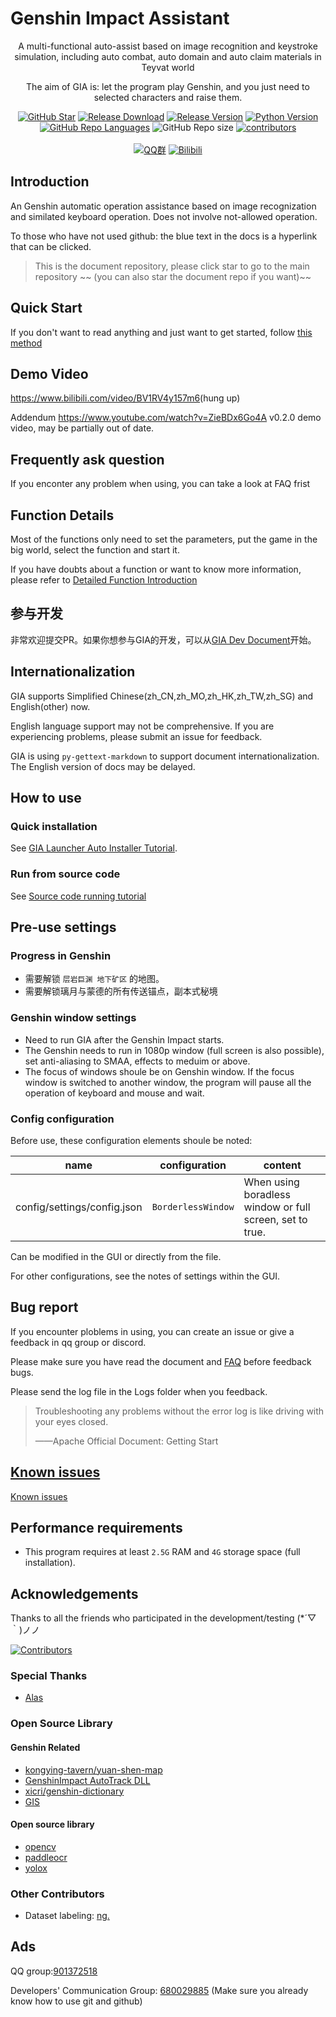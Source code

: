 # Genshin Impact Assistant

<div align="center">

A multi-functional auto-assist based on image recognition and keystroke simulation, including auto combat, auto domain and auto claim materials in Teyvat world

The aim of GIA is: let the program play Genshin, and you just need to selected characters and raise them.

[![GitHub Star](https://img.shields.io/github/stars/infstellar/genshin_impact_assistant?style=flat-square)](https://github.com/infstellar/genshin_impact_assistant/stargazers)
[![Release Download](https://img.shields.io/github/downloads/infstellar/genshin_impact_assistant/total?style=flat-square)](https://github.com/infstellar/genshin_impact_assistant/releases/download/v0.3.0/GIA.Launcher.v0.3.0.7z)
[![Release Version](https://img.shields.io/github/v/release/infstellar/genshin_impact_assistant?style=flat-square)](https://github.com/infstellar/genshin_impact_assistant/releases/latest)
[![Python Version](https://img.shields.io/badge/python-v3.7.6-blue?style=flat-square)](https://www.python.org/downloads/release/python-376/)
[![GitHub Repo Languages](https://img.shields.io/github/languages/top/infstellar/genshin_impact_assistant?style=flat-square)](https://github.com/infstellar/genshin_impact_assistant/search?l=Python)
![GitHub Repo size](https://img.shields.io/github/repo-size/infstellar/genshin_impact_assistant?style=flat-square&color=3cb371)
[![contributors](https://img.shields.io/github/contributors/infstellar/genshin_impact_assistant?style=flat-square)](https://github.com/infstellar/genshin_impact_assistant/graphs/contributors)
</br></br>
[![QQ群](https://img.shields.io/badge/QQ%E7%BE%A4-901372518-blue.svg?style=flat-square&color=12b7f5&logo=qq)](https://jq.qq.com/?_wv=1027&k=YLTrqlzX)
[![Bilibili](https://img.shields.io/badge/bilibili-infstellar-blue.svg?style=flat-square&logo=bilibili)](https://space.bilibili.com/313212782)<!-- ignore gettext -->

</div>

## Introduction

An Genshin automatic operation assistance based on image recognization and similated keyboard operation. Does not involve not-allowed operation.

To those who have not used github: the blue text in the docs is a hyperlink that can be clicked.

> This is the document repository, please click star to go to the main repository \~~ (you can also star the document repo if you want)\~~

## Quick Start

If you don't want to read anything and just want to get started, follow [this method](jijiking.md)

## Demo Video

<https://www.bilibili.com/video/BV1RV4y157m6>(hung up)

Addendum <https://www.youtube.com/watch?v=ZieBDx6Go4A> v0.2.0 demo video, may be partially out of date.

## Frequently ask question

If you enconter any problem when using, you can take a look at FAQ frist

## Function Details

Most of the functions only need to set the parameters, put the game in the big world, select the function and start it.

If you have doubts about a function or want to know more information, please refer to [Detailed Function Introduction](functions_detail.md)

## 参与开发

非常欢迎提交PR。如果你想参与GIA的开发，可以从[GIA Dev Document](dev/)开始。

## Internationalization

GIA supports Simplified Chinese(zh_CN,zh_MO,zh_HK,zh_TW,zh_SG) and English(other) now.

English language support may not be comprehensive. If you are experiencing problems, please submit an issue for feedback.

GIA is using `py-gettext-markdown` to support document internationalization. The English version of docs may be delayed.

## How to use

### Quick installation

See [GIA Launcher Auto Installer Tutorial](install.md).

### Run from source code

See [Source code running tutorial](git_install.md)

## Pre-use settings

### Progress in Genshin

- 需要解锁 `层岩巨渊 地下矿区` 的地图。
- 需要解锁璃月与蒙德的所有传送锚点，副本式秘境

### Genshin window settings

- Need to run GIA after the Genshin Impact starts.
- The Genshin needs to run in 1080p window (full screen is also possible), set anti-aliasing to SMAA, effects to meduim or above.
- The focus of windows shoule be on Genshin window. If the focus window is switched to another window, the program will pause all the operation of keyboard and mouse and wait.

### Config configuration

Before use, these configuration elements shoule be noted:

| name                        | configuration      | content                                                  |
| --------------------------- | ------------------ | -------------------------------------------------------- |
| config/settings/config.json | `BorderlessWindow` | When using boradless window or full screen, set to true. |

Can be modified in the GUI or directly from the file.

For other configurations, see the notes of settings within the GUI.

## Bug report

If you encounter ploblems in using, you can create an issue or give a feedback in qq group or discord.

Please make sure you have read the document and [FAQ](FAQ.md) before feedback bugs.

Please send the log file in the Logs folder when you feedback.

> Troubleshooting any problems without the error log is like driving with your eyes closed.
>
> ——Apache Official Document: Getting Start

<!-- ## ERR Code

If the log outputs `ERR_CODE` or `WARN_CODE`, you can see the corresponding information in [ERROR_CODE](error_code.md). -->

## [Known issues](known_issues.md)

[Known issues](known_issues.md)

## Performance requirements

- This program requires at least `2.5G` RAM and `4G` storage space (full installation).

## Acknowledgements

Thanks to all the friends who participated in the development/testing (\*´▽｀)ノノ

[![Contributors](https://contributors-img.web.app/image?repo=infstellar/genshin_impact_assistant)](https://github.com/infstellar/genshin_impact_assistant/graphs/contributors)

### Special Thanks

- [Alas](https://github.com/LmeSzinc/AzurLaneAutoScript)

### Open Source Library

#### Genshin Related

- [kongying-tavern/yuan-shen-map](https://github.com/kongying-tavern/yuan-shen-map)
- [GenshinImpact AutoTrack DLL](https://github.com/GengGode/cvAutoTrack)
- [xicri/genshin-dictionary](https://github.com/xicri/genshin-dictionary)
- [GIS](https://github.com/phonowell/genshin-impact-script)

#### Open source library

- [opencv](https://github.com/opencv/opencv)
- [paddleocr](https://github.com/PaddlePaddle/PaddleOCR)
- [yolox](https://github.com/Megvii-BaseDetection/YOLOX)

### Other Contributors

- Dataset labeling: [nɡ.](https://space.bilibili.com/396023811)

## Ads

QQ group:[901372518](https://jq.qq.com/?_wv=1027&k=YLTrqlzX)

Developers' Communication Group: [680029885](https://jq.qq.com/?_wv=1027&k=CGuTvCXU)
(Make sure you already know how to use git and github)
